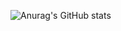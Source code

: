 ![Anurag's GitHub stats](https://github-readme-stats.vercel.app/api?username=hackzy&show_icons=true&theme=ambient_gradient)